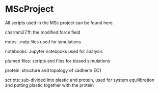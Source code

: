 # MScProject
All scripts used in the MSc project can be found here.

charmm27.ff: the modified force field

mdps: .mdp files used for simulations

notebooks: Jupyter notebooks used for analysis

plumed files: scripts and files for biased simulations

protein: structure and topology of cadherin EC1

scripts: sub-divided into plastic and protein, used for system equilibration and putting plastic together with the protein
